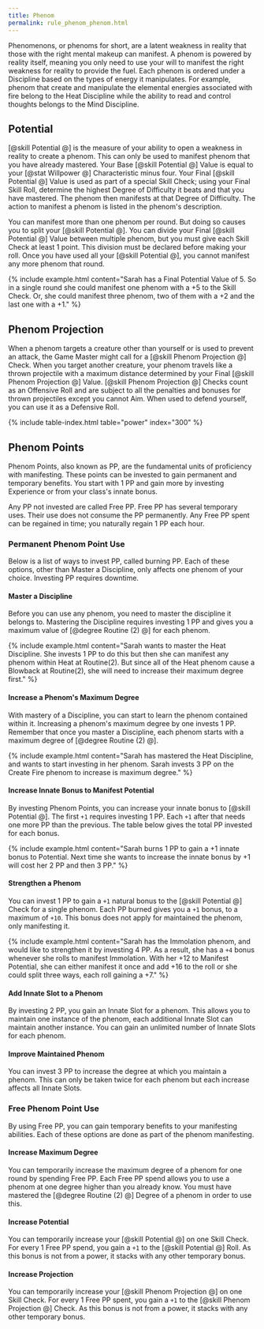 ```yaml
---
title: Phenom
permalink: rule_phenom_phenom.html
---
```


Phenomenons, or phenoms for short, are a latent weakness in reality that those with the right mental makeup can manifest. A phenom is powered by reality itself, meaning you only need to use your will to manifest the right weakness for reality to provide the fuel. Each phenom is ordered under a Discipline based on the types of energy it manipulates. For example, phenom that create and manipulate the elemental energies associated with fire belong to the Heat Discipline while the ability to read and control thoughts belongs to the Mind Discipline.

## Potential
[@skill Potential @] is the measure of your ability to open a weakness in reality to create a phenom. This can only be used to manifest phenom that you have already mastered. Your Base [@skill Potential @] Value is equal to your [@stat Willpower @] Characteristic minus four. Your Final [@skill Potential @] Value is used as part of a special Skill Check; using your Final Skill Roll, determine the highest Degree of Difficulty it beats and that you have mastered. The phenom then manifests at that Degree of Difficulty. The action to manifest a phenom is listed in the phenom's description.

You can manifest more than one phenom per round. But doing so causes you to split your [@skill Potential @]. You can divide your Final [@skill Potential @] Value between multiple phenom, but you must give each Skill Check at least 1 point. This division must be declared before making your roll. Once you have used all your [@skill Potential @], you cannot manifest any more phenom that round.

{% include example.html content="Sarah has a Final Potential Value of 5. So in a single round she could manifest one phenom with a +5 to the Skill Check. Or, she could manifest three phenom, two of them with a +2 and the last one with a +1." %}

## Phenom Projection
When a phenom targets a creature other than yourself or is used to prevent an attack, the Game Master might call for a [@skill Phenom Projection @] Check. When you target another creature, your phenom travels like a thrown projectile with a maximum distance determined by your Final [@skill Phenom Projection @] Value. [@skill Phenom Projection @] Checks count as an Offensive Roll and are subject to all the penalties and bonuses for thrown projectiles except you cannot Aim. When used to defend yourself, you can use it as a Defensive Roll.

{% include table-index.html table="power" index="300" %}

## Phenom Points
Phenom Points, also known as PP, are the fundamental units of proficiency with manifesting. These points can be invested to gain permanent and temporary benefits. You start with 1 PP and gain more by investing Experience or from your class's innate bonus.

Any PP not invested are called Free PP. Free PP has several temporary uses. Their use does not consume the PP permanently. Any Free PP spent can be regained in time; you naturally regain 1 PP each hour.

### Permanent Phenom Point Use
Below is a list of ways to invest PP, called burning PP. Each of these options, other than Master a Discipline, only affects one phenom of your choice. Investing PP requires downtime.

#### Master a Discipline
Before you can use any phenom, you need to master the discipline it belongs to. Mastering the Discipline requires investing 1 PP and gives you a maximum value of [@degree Routine (2) @] for each phenom.

{% include example.html content="Sarah wants to master the Heat Discipline. She invests 1 PP to do this but then she can manifest any phenom within Heat at Routine(2). But since all of the Heat phenom cause a Blowback at Routine(2), she will need to increase their maximum degree first." %}

#### Increase a Phenom's Maximum Degree
With mastery of a Discipline, you can start to learn the phenom contained within it. Increasing a phenom's maximum degree by one invests 1 PP. Remember that once you master a Discipline, each phenom starts with a maximum degree of [@degree Routine (2) @].

{% include example.html content="Sarah has mastered the Heat Discipline, and wants to start investing in her phenom. Sarah invests 3 PP on the Create Fire phenom to increase is maximum degree." %}

#### Increase Innate Bonus to Manifest Potential
By investing Phenom Points, you can increase your innate bonus to [@skill Potential @]. The first `+1` requires investing 1 PP. Each `+1` after that needs one more PP than the previous. The table below gives the total PP invested for each bonus.

{% include example.html content="Sarah burns 1 PP to gain a +1 innate bonus to Potential. Next time she wants to increase the innate bonus by +1 will cost her 2 PP and then 3 PP." %}

#### Strengthen a Phenom
You can invest 1 PP to gain a `+1` natural bonus to the [@skill Potential @] Check for a single phenom. Each PP burned gives you a `+1` bonus, to a maximum of `+10`. This bonus does not apply for maintained the phenom, only manifesting it.

{% include example.html content="Sarah has the Immolation phenom, and would like to strengthen it by investing 4 PP. As a result, she has a `+4` bonus whenever she rolls to manifest Immolation. With her +12 to Manifest Potential, she can either manifest it once and add +16 to the roll or she could split three ways, each roll gaining a +7." %}

#### Add Innate Slot to a Phenom
By investing 2 PP, you gain an Innate Slot for a phenom. This allows you to maintain one instance of the phenom, each additional Innate Slot can maintain another instance. You can gain an unlimited number of Innate Slots for each phenom.

#### Improve Maintained Phenom
You can invest 3 PP to increase the degree at which you maintain a phenom. This can only be taken twice for each phenom but each increase affects all Innate Slots.

### Free Phenom Point Use
By using Free PP, you can gain temporary benefits to your manifesting abilities. Each of these options are done as part of the phenom manifesting.

#### Increase Maximum Degree
You can temporarily increase the maximum degree of a phenom for one round by spending Free PP. Each Free PP spend allows you to use a phenom at one degree higher than you already know. You must have mastered the [@degree Routine (2) @] Degree of a phenom in order to use this.

#### Increase Potential
You can temporarily increase your [@skill Potential @] on one Skill Check. For every 1 Free PP spend, you gain a `+1` to the [@skill Potential @] Roll. As this bonus is not from a power, it stacks with any other temporary bonus.

#### Increase Projection
You can temporarily increase your [@skill Phenom Projection @] on one Skill Check. For every 1 Free PP spent, you gain a `+1` to the [@skill Phenom Projection @] Check. As this bonus is not from a power, it stacks with any other temporary bonus.